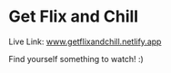 # Get Flix and Chill

Live Link: www.getflixandchill.netlify.app

Find yourself something to watch! :)
